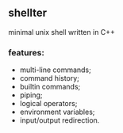 ## shellter
minimal unix shell written in C++

### features:
* multi-line commands;
* command history;
* builtin commands;
* piping;
* logical operators;
* environment variables;
* input/output redirection.
